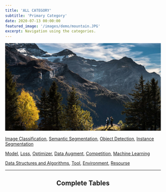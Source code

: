 ```yaml
---
title: 'ALL CATEGORY'
subtitle: 'Primary Category'
date: 2020-07-13 00:00:00
featured_image: '/images/demo/mountain.JPG'
excerpt: Navigation using the categories.
---
```


![](/images/demo/mountain.JPG)

[Image Classification](/category/image-classification),  [Semantic Segmentation](/category/semantic-segmentaion),  [Object Detection](/category/object-detection),  [Instance Segmentation]()<br />

[Model](), [Loss](), [Optimizer](), [Data Augment](), [Competition](), [Machine Learning]()<br />

[Data Structures and Algorithms](), [Tool](), [Environment](), [Resourse]()


---

## <center>Complete Tables</center>
